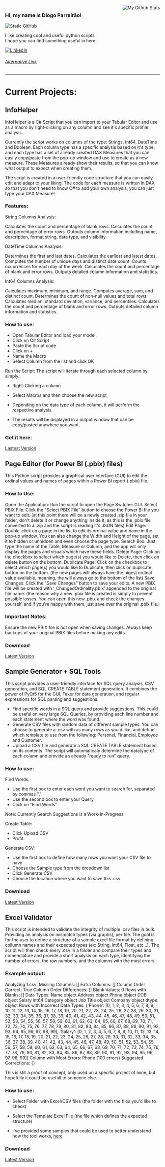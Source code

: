 <img align='right' src="https://github-readme-stats.vercel.app/api?username=parreirao2&show_icons=true&title_color=023047&text_color=023047&icon_color=219ebc&bg_color=8ecae6&cache_seconds=2300" alt="My Github Stats">

### Hi, my name is Diogo Parreirão!

<img src="https://img.shields.io/static/v1?label=Overview&message=Parreirao2&color=f8efd4&style=for-the-badge&logo=GitHub&link=https://www.linkedin.com/in/diogo-parreirao-030006173/" alt="Static GitHub">

<p>I like creating cool and useful python scripts<br/> I hope you can find something useful in here.</p>
<a href="#" title="LinkedIn">
  <img src="https://img.shields.io/badge/-Linkedin-0e76a8?style=flat-square&logo=Linkedin&logoColor=white&link=https://www.linkedin.com/in/diogo-parreirao-030006173/" alt="LinkedIn"/></a>  

###### [Alternative Link](https://www.linkedin.com/in/diogo-parreirao-030006173/)
---

#  Current Projects:


## InfoHelper

InfoHelper is a C# Script that you can import to your Tabular Editor and use as a macro by right-clicking on any column and see it's specific profile analysis.

Currently the script works on columns of the type: Strings, Int64, DateTime and Boolean.
Each column type has a specific analysis based on it's type, and each type has a set of already created DAX Measures that you can easily copy/paste from the pop-up window and use to create as a new measure. These Measures already show their results, so that you can know what output to expect when creating them.

The script is created in a user-friendly code structure that you can easily edit and adapt to your liking. The code for each measure is written in DAX so that you don't need to know C# to add your own analysis, you can just type your DAX Measure!

### Features:
String Columns Analysis:

Calculates the count and percentage of blank rows.
Calculates the count and percentage of error rows.
Outputs column information including name, description, format string, data type, and visibility.

DateTime Columns Analysis:

Determines the first and last dates.
Calculates the earliest and latest dates.
Computes the number of unique days and distinct date count.
Counts occurrences for each day of the week.
Calculates the count and percentage of blank and error rows.
Outputs detailed column information and statistics.

Int64 Columns Analysis:

Calculates maximum, minimum, and range.
Computes average, sum, and distinct count.
Determines the count of non-null values and total rows.
Calculates median, standard deviation, variance, and percentiles.
Calculates the count and percentage of blank and error rows.
Outputs detailed column information and statistics.

### How to use:

- Open Tabular Editor and load your model.
- Click on C# Script
- Paste the Script code
- Click on +
- Name the Macro
- Select Column from the list and click OK

Run the Script:
The script will iterate through each selected column by simply:
- Right-Clicking a column
- Select Macros and then choose the new script

- Depending on the data type of each column, it will perform the respective analysis.
- The results will be displayed in a output window that can be copy/pasted anywhere you want.

### Get it here:
[Lastest Version](https://github.com/Parreirao2/Power-BI-Tools/tree/main/InfoHelper)


## Page Editor (for Power BI (.pbix) files)

This Python script provides a graphical user interface (GUI) to edit the ordinal values and names of pages within a Power BI report (.pbix) file.

### How to Use:
Open the Application: Run the script to open the Page Switcher GUI.
Select PBIX File: Click the "Select PBIX File" button to choose the Power BI file you want to edit. (at this point there will be a newly created .zip file in your folder, don't delete it or change anything inside it, as this is the .pbix file converted to a .zip and the script is reading it's JSON files)
Edit Page: Double-click on a page in the list to edit its ordinal value and name in the pop-up window. You can also change the Width and Height of the page, set it to hidden or unhidden and even choose the page type.
Search Box: Just type the name of the Table, Measure or Column, and the app will only display the pages and visuals which have these fields.
Delete Page: Click on the checkbox to select which page(s) you would like to Delete, then click on delete button on the bottom.
Duplicate Page: Click on the checkbox to select which page(s) you would like to Duplicate, then click on duplicate button on the bottom. (the new pages will always have the higest ordinal value available, meaning, the will always go to the bottom of the list)
Save Changes: Click the "Save Changes" button to save your edits. A new PBIX file will be created with '_ChangedOrdinality.pbix' appended to the original file name. (the reason why a new .pbix file is created is simply to prevent possible losses. You can open this new .pbix and check the changes yourself, and if you're happy with them, just save over the original .pbix file.)

### Important Notes:
Ensure the new PBIX file is not open when saving changes. Always keep backups of your original PBIX files before making any edits.

### Download
[Latest Version](https://github.com/Parreirao2/Power-BI-Tools/releases/tag/PageSwitcher)


## Sample Generator + SQL Tools

This script provides a user-friendly interface for SQL query analysis, CSV generation, and SQL CREATE TABLE statement generation. It combines the power of PyQt5 for the GUI, Faker for data generation, and regular expressions for SQL parsing and suggestions.

- Find specific words in a SQL query and provide suggestions. This could be useful on very large SQL Queries, by providing each line number and each statement where the word was found.
- Generate CSV files with random data of different sample types. You can choose to generate a .csv with as many rows as you'd like, and define which template to use from the following: Personel, Financial, Employee and Customer.
- Upload a CSV file and generate a SQL CREATE TABLE statement based on its contents. The script will automaticaly determine the datatype of each column and provide an already "ready to run" query.

### How to use:

Find Words:
- Use the first box to enter each word you want to search for, separated by commas ",".
- Use the second box to enter your Query
- Click on "Find Words"

Note: Currently Search Suggestions is a Work-In-Progress

Create Table:
- Click Upload CSV
- Profit.

Generate CSV:
- Use the first box to define how many rows you want your CSV file to have
- Choose the Sample type from the dropdown list
- Click Generate CSV
- Choose the location where you want to save this .csv


### Download
[Latest Version](https://github.com/Parreirao2/Power-BI-Tools/releases/tag/SQLTools)


## Excel Validator
This script is intended to validate the integrity of multiple .csv files in bulk. Providing an analysis on mismatch types (via graphs), per file.
The goal is for the user to define a structure of a sample excel file format by defining collumn names and their expected types (ex: String, int64, Float, etc...). The script will then check every .csv in a folder and compare their types and nomenclature and provide a short analysis on each type, identifying the number of errors, the row numbers, and the columns with the most errors.

### Example output:

Analyzing 1.csv:
	Missing Columns: []
	Extra Columns: []
	Column Order Correct: True
	Column Order Differences: []
	Blank Values: 0
	Rows with Blanks: []
	Data Types:
Name         object
Address      object
Phone        object
DOB          object
Salary        int64
Category     object
Job Title    object
Company      object
dtype: object
	Rows with Incorrect Data Types: {'Phone': [0, 1, 2, 3, 4, 5, 6, 7, 8, 9, 10, 11, 12, 13, 14, 15, 16, 17, 18, 19, 20, 21, 22, 23, 24, 25, 26, 27, 28, 29, 30, 31, 32, 33, 34, 35, 36, 37, 38, 39, 40, 41, 42, 43, 44, 45, 46, 47, 48, 49, 50, 51, 52, 53, 54, 55, 56, 57, 58, 59, 60, 61, 62, 63, 64, 65, 66, 67, 68, 69, 70, 71, 72, 73, 74, 75, 76, 77, 78, 79, 80, 81, 82, 83, 84, 85, 86, 87, 88, 89, 90, 91, 92, 93, 94, 95, 96, 97, 98, 99], 'Salary': [0, 1, 2, 3, 4, 5, 6, 7, 8, 9, 10, 11, 12, 13, 14, 15, 16, 17, 18, 19, 20, 21, 22, 23, 24, 25, 26, 27, 28, 29, 30, 31, 32, 33, 34, 35, 36, 37, 38, 39, 40, 41, 42, 43, 44, 45, 46, 47, 48, 49, 50, 51, 52, 53, 54, 55, 56, 57, 58, 59, 60, 61, 62, 63, 64, 65, 66, 67, 68, 69, 70, 71, 72, 73, 74, 75, 76, 77, 78, 79, 80, 81, 82, 83, 84, 85, 86, 87, 88, 89, 90, 91, 92, 93, 94, 95, 96, 97, 98, 99]}
	Column with Most Errors: Phone (100 errors)
	Suggested Corrections: {}

This is still a proof of concept, only used on a specific project of mine, but hopefully it could be usefull to someone else.

### How to use:
- Select Folder with Excel/CSV files (the folder with the files you'd like to check)
- Select the Template Excel File (the file which defines the expected structure)

- I've provided some samples that could be used to better understand how the tool works, [here](https://github.com/Parreirao2/Power-BI-Tools/tree/main/Excel%20Validator/TEST_SAMPLE)


### Download
[Latest Version](https://github.com/Parreirao2/Power-BI-Tools/tree/main/Excel%20Validator)
